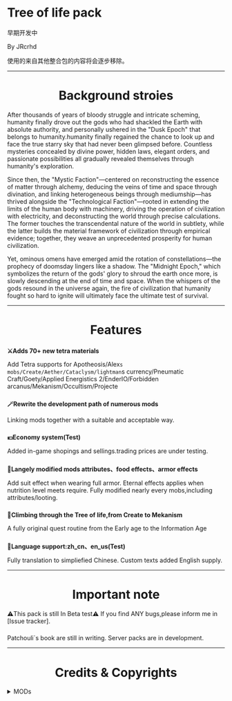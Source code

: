 # Tree of life pack



早期开发中

By JRcrhd

使用的来自其他整合包的内容将会逐步移除。

***
# <center>Background stroies</center> #

After thousands of years of bloody struggle and intricate scheming, humanity finally drove out the gods who had shackled the Earth with absolute authority, and personally ushered in the "Dusk Epoch" that belongs to humanity.humanity finally regained the chance to look up and face the true starry sky that had never been glimpsed before. Countless mysteries concealed by divine power, hidden laws, elegant orders, and passionate possibilities all gradually revealed themselves through humanity's exploration.

Since then, the "Mystic Faction"—centered on reconstructing the essence of matter through alchemy, deducing the veins of time and space through divination, and linking heterogeneous beings through mediumship—has thrived alongside the "Technological Faction"—rooted in extending the limits of the human body with machinery, driving the operation of civilization with electricity, and deconstructing the world through precise calculations. The former touches the transcendental nature of the world in subtlety, while the latter builds the material framework of civilization through empirical evidence; together, they weave an unprecedented prosperity for human civilization.

Yet, ominous omens have emerged amid the rotation of constellations—the prophecy of doomsday lingers like a shadow. The "Midnight Epoch," which symbolizes the return of the gods' glory to shroud the earth once more, is slowly descending at the end of time and space. When the whispers of the gods resound in the universe again, the fire of civilization that humanity fought so hard to ignite will ultimately face the ultimate test of survival.

***
# <center>Features</center> #

###   
**⚔️Adds 70+ new tetra materials**

Add Tetra supports for Apotheosis/Alex`s mobs/Create/Aether/Cataclysm/lightman`s currency/Pneumatic Craft/Goety/Applied Energistics 2/EnderIO/Forbidden arcanus/Mekanism/Occultism/Projecte

###   
**🪄Rewrite the development path of numerous mods**

Linking mods together with a suitable and acceptable way.

###
**💴Economy system(Test)**

Added in-game shopings and sellings.trading prices are under testing.

###
**🔧Langely modified mods attributes、food effects、armor effects**

Add suit effect when wearing full armor.
Eternal effects applies when nutrition level meets require.
Fully modified nearly every mobs,including attributes/looting.

###
**🌳Climbing through the Tree of life,from Create to Mekanism**

A fully original quest routine from the Early age to the Information Age

###
**📕Language support:zh_cn、en_us(Test)**

Fully translation to simpliefied Chinese.
Custom texts added English supply.

***
# <center>Important note</center> #

⚠️This pack is still In Beta test⚠️ If you find ANY bugs,please inform me in [Issue tracker].
###
Patchouli`s book are still in writing.
Server packs are in development.

***
# <center>Credits & Copyrights</center> #

<details>
<summary>MODs</summary>
<li><h4>Apotheosis<a href="https://www.curseforge.com/minecraft/mc-mods/apotheosis" rel="nofollow">[link]</a></h4></li>
  <li><h4>Apothic Attributes<a href="https://www.curseforge.com/minecraft/mc-mods/apothic-attributes" rel="nofollow">[link]</a></h4></li>
  <li><h4>Ancient Reforging<a href="https://www.curseforge.com/minecraft/mc-mods/ancient-reforging" rel="nofollow">[link]</a></h4></li>
  <li><h4>Custom Machinery<a href="https://www.curseforge.com/minecraft/mc-mods/custom-machinery" rel="nofollow">[link]</a></h4></li>
  <li><h4>Framework<a href="https://www.curseforge.com/minecraft/mc-mods/framework" rel="nofollow">[link]</a></h4></li>
   <li><h4>Placebo<a href="https://www.curseforge.com/minecraft/mc-mods/placebo" rel="nofollow">[link]</a></h4></li>
  <li><h4>Gateways to Eternity<a href="https://www.curseforge.com/minecraft/mc-mods/gateways-to-eternity" rel="nofollow">[link]</a></h4></li>
  <li><h4>Goblin Traders<a href="https://mrcrayfish.com/mods/goblintraders" rel="nofollow">[link]</a></h4></li>
  <li><h4>Inventory HUD+<a href="https://www.curseforge.com/minecraft/mc-mods/inventory-hud-forge" rel="nofollow">[link]</a></h4></li>
  <li><h4>Item Filters<a href="https://www.curseforge.com/minecraft/mc-mods/item-filters" rel="nofollow">[link]</a></h4></li>
  <li><h4>Placebo<a href="https://www.curseforge.com/minecraft/mc-mods/placebo" rel="nofollow">[link]</a></h4></li>
  <li><h4>ProjectE<a href="https://www.curseforge.com/minecraft/mc-mods/projecte" rel="nofollow">[link]</a></h4></li>
  <li><h4>Spice of Life: Carrot Edition<a href="https://www.curseforge.com/minecraft/mc-mods/spice-of-life-carrot-edition" rel="nofollow">[link]</a></h4></li>
</details>
